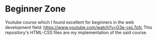 # Beginner Zone 

Youtube course which I found excellent for beginners in the web development field:
https://www.youtube.com/watch?v=G3e-cpL7ofc
This repository's HTML-CSS files are my implementation of the said course.
